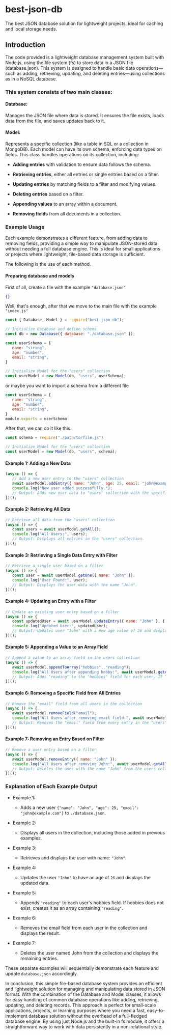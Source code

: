 # best-json-db
The best JSON database solution for lightweight projects, ideal for caching and local storage needs.

## Introduction
The code provided is a lightweight database management system built with Node.js, using the file system (fs) to store data in a JSON file (database.json). This system is designed to handle basic data operations—such as adding, retrieving, updating, and deleting entries—using collections as in a NoSQL database.

### This system consists of two main classes:
#### Database:
Manages the JSON file where data is stored. It ensures the file exists, loads data from the file, and saves updates back to it.

#### Model:
Represents a specific collection (like a table in SQL or a collection in MongoDB). Each model can have its own schema, enforcing data types on fields. This class handles operations on its collection, including:

- **Adding entries** with validation to ensure data follows the schema.

- **Retrieving entries**, either all entries or single entries based on a filter.

- **Updating entries** by matching fields to a filter and modifying values.

- **Deleting entries** based on a filter.

- **Appending values** to an array within a document.

- **Removing fields** from all documents in a collection.

### Example Usage

Each example demonstrates a different feature, from adding data to removing fields, providing a simple way to manipulate JSON-stored data without needing a full database engine. This is ideal for small applications or projects where lightweight, file-based data storage is sufficient.

The following is the use of each method.
#### Preparing database and models

First of all, create a file with the example `"database.json"`
```json
{}
```
Well, that's enough, after that we move to the main file with the example `"index.js"`
```js
const { Database, Model } = require("best-json-db");

// Initialize Database and define schema
const db = new Database({ database: "./database.json" });

const userSchema = {
   name: "string",
   age: "number",
   email: "string",
}

// Initialize Model for the "users" collection
const userModel = new Model(db, "users", userSchema);
```
or maybe you want to import a schema from a different file 
```js
const userSchema = {
   name: "string",
   age: "number",
   email: "string",
}
module.exports = userSchema
```
After that, we can do it like this.
```js
const schema = require("./path/to/file.js")

// Initialize Model for the "users" collection
const userModel = new Model(db, "users", schema);
```
#### Example 1: Adding a New Data
```js
(async () => {
   // Add a new user entry to the "users" collection
   await userModel.addEntry({ name: "John", age: 25, email: "john@example.com" });
   console.log("New user added successfully.");
   // Output: Adds new user data to "users" collection with the specified values.
})();
```

#### Example 2: Retrieving All Data
```js
// Retrieve all data from the "users" collection
(async () => {
   const users = await userModel.getAll();
   console.log("All Users:", users);
   // Output: Displays all entries in the "users" collection.
})();
```
#### Example 3: Retrieving a Single Data Entry with Filter
```js
// Retrieve a single user based on a filter
(async () => {
   const user = await userModel.getOne({ name: "John" });
   console.log("User Found:", user);
   // Output: Displays the user data with the name "John".
})();
```
#### Example 4: Updating an Entry with a Filter
```js
// Update an existing user entry based on a filter
(async () => {
   const updatedUser = await userModel.updateEntry({ name: "John" }, { age: 26 });
   console.log("Updated User:", updatedUser);
   // Output: Updates user "John" with a new age value of 26 and displays the updated data.
})();
```
#### Example 5: Appending a Value to an Array Field
```js
// Append a value to an array field in the users collection
(async () => {
   await userModel.appendToArray("hobbies", "reading");
   console.log("All Users after appending hobby:", await userModel.getAll());
   // Output: Adds "reading" to the "hobbies" field for each user. If "hobbies" does not exist, it creates an array with "reading".
})();
```
#### Example 6: Removing a Specific Field from All Entries
```js
// Remove the "email" field from all users in the collection
(async () => {
   await userModel.removeField("email");
   console.log("All Users after removing email field:", await userModel.getAll());
   // Output: Removes the "email" field from every entry in the "users" collection.
})();
```

#### Example 7: Removing an Entry Based on Filter
```js
// Remove a user entry based on a filter
(async () => {
   await userModel.removeEntry({ name: "John" });
   console.log("All Users after removing John:", await userModel.getAll());
   // Output: Deletes the user with the name "John" from the users collection.
})();
```

### Explanation of Each Example Output

- Example 1:
  * Adds a new user `{"name": "John", "age": 25, "email": "john@example.com"}` to `./database.json`.


- Example 2:
  * Displays all users in the collection, including those added in previous examples.


- Example 3: 
  * Retrieves and displays the user with name: `"John"`.


- Example 4:
  * Updates the user `"John"` to have an age of `26` and displays the updated data.


- Example 5: 
  * Appends `"reading"` to each user's hobbies field. If hobbies does not exist, creates it as an array containing `"reading"`.


- Example 6: 
  * Removes the email field from each user in the collection and displays the result.


- Example 7: 
  * Deletes the user named John from the collection and displays the remaining entries.


These separate examples will sequentially demonstrate each feature and update `database.json` accordingly.

In conclusion, this simple file-based database system provides an efficient and lightweight solution for managing and manipulating data stored in JSON format. With the combination of the Database and Model classes, it allows for easy handling of common database operations like adding, retrieving, updating, and deleting records. This approach is perfect for small-scale applications, projects, or learning purposes where you need a fast, easy-to-implement database solution without the overhead of a full-fledged database engine. By using just Node.js and the built-in fs module, it offers a straightforward way to work with data persistently in a non-relational style.

